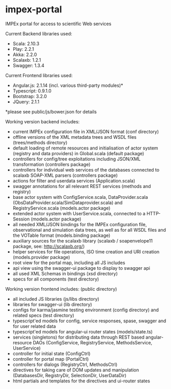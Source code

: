 impex-portal
============

IMPEx portal for access to scientific Web services

Current Backend libraries used:
- Scala: 2.10.3
- Play: 2.2.1
- Akka: 2.2.0
- Scalaxb: 1.2.1
- Swagger: 1.3.4

Current Frontend libraries used:
- Angular.js: 2.1.14 (incl. various third-party modules)*
- Typescript: 0.9.1.0
- Bootstrap: 3.2.0
- JQuery: 2.1.1

*please see public/js/bower.json for details

Working version backend includes:
- current IMPEx configuration file in XML/JSON format (conf directory)
- offline versions of the XML metadata trees and WSDL files (trees/methods directory)
- default loading of remote resources and initialisation of actor system 
  (registry and data providers) in Global.scala (default package)
- controllers for config/tree exploitations including JSON/XML transformation (controllers package)
- controllers for individual web services of the databases connected to scalaxb SOAP-XML parsers (controllers package)
- actions for filter and userdata services (Application.scala)
- swagger annotations for all relevant REST services (methods and registry)
- base actor system with ConfigService.scala, DataProvider.scala 
  (ObsDataProvider.scala/SimDataprovider.scala) and 
  RegistryService.scala (models.actor package)
- extended actor system with UserService.scala, connected to a HTTP-Session (models.actor package)
- all needed XML/JSON bindings for the IMPEx configuration file, observational and 
  simulation data trees, as well as for all WSDL files and the VOTable format (models.binding package)
- auxiliary sources for the scalaxb library (scalaxb / soapenvelope11 package, see: http://scalaxb.org/)
- helper services for file operations, ISO time creation and URI creation (models.provider package)
- root view for the portal map, including all JS includes
- api view using the swagger-ui package to display to swagger api
- all used XML Schemas in bindings (xsd directory)
- specs for all components (test directory)

Working version frontend includes: (public directory)
- all included JS libraries (js/libs directory)
- libraries for swagger-ui (lib directory)
- configs for karma/jasmine testing environment (config directory) and related specs (test directory)
- typescript'ed models for config, service responses, spase, swagger and for user related data
- typescript'ed models for angular-ui router states (models/state.ts)
- services (singletons) for distributing data through REST based angular-resource DAOs 
  (ConfigService, RegistryService, MethodsService, UserService)
- controller for initial state (ConfigCtrl)
- controller for portal map (PortalCtrl)
- controllers for dialogs (RegistryCtrl, MethodsCtrl)
- directives for taking care of DOM updates and manipulation (DatabasesDir, RegistryDir, SelectionDir, UserDataDir)
- html partials and templates for the directives and ui-router states
